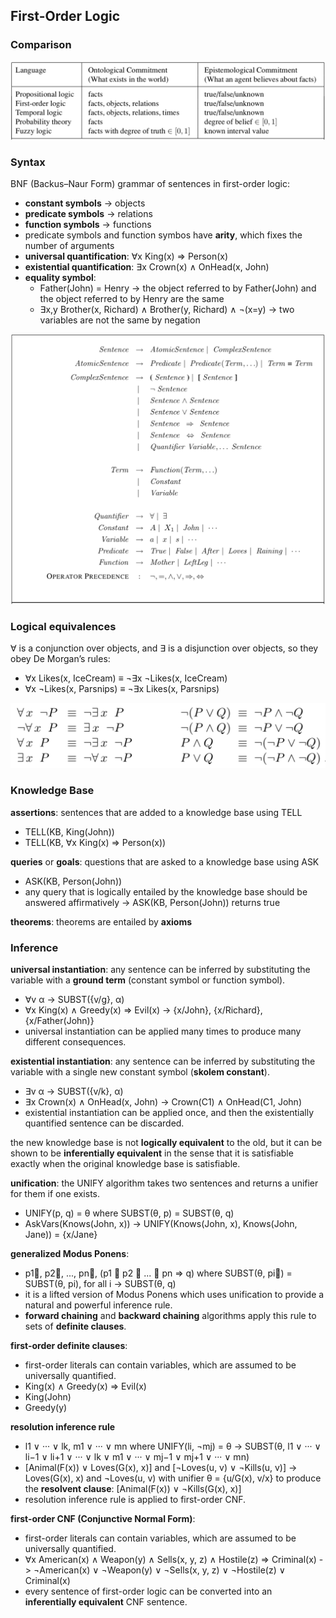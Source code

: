 ## First-Order Logic


### Comparison

![language](./pix/language.png)

### Syntax

BNF (Backus–Naur Form) grammar of sentences in first-order logic:
* **constant symbols** -> objects
* **predicate symbols** -> relations
* **function symbols** -> functions 
* predicate symbols and function symbos have **arity**, which fixes the number of arguments
* **universal quantification**: ∀x King(x) ⇒ Person(x) 
* **existential quantification**: ∃x Crown(x) ∧ OnHead(x, John)
* **equality symbol**: 
	* Father(John) = Henry -> the object referred to by Father(John) and the object referred to by Henry are the same
	* ∃x,y Brother(x, Richard) ∧ Brother(y, Richard) ∧ ¬(x=y) -> two variables are not the same by negation

![syntax](./pix/syntax.png)

### Logical equivalences

 ∀ is a conjunction over objects, and ∃ is a disjunction over objects, so they obey De Morgan’s rules:
 * ∀x Likes(x, IceCream) ≡ ¬∃x ¬Likes(x, IceCream)
 * ∀x ¬Likes(x, Parsnips) ≡ ¬∃x Likes(x, Parsnips)
 
 ![de-morgans-rule](./pix/de-morgans-rule.png)


### Knowledge Base

**assertions**: sentences that are added to a knowledge base using TELL
* TELL(KB, King(John)) 
* TELL(KB, ∀x King(x) ⇒ Person(x)) 

**queries** or **goals**: questions that are asked to a knowledge base using ASK
* ASK(KB, Person(John))
* any query that is logically entailed by the knowledge base should be answered affirmatively -> ASK(KB, Person(John)) returns true

**theorems**: theorems are entailed by **axioms**


### Inference

**universal instantiation**: any sentence can be inferred by substituting the variable with a **ground term** (constant symbol or function symbol).
* ∀v α -> SUBST({v/g}, α)
* ∀x King(x) ∧ Greedy(x) ⇒ Evil(x) -> {x/John}, {x/Richard}, {x/Father(John)}
* universal instantiation can be applied many times to produce many different consequences.

**existential instantiation**: any sentence can be inferred by substituting the variable with a single new constant symbol (**skolem constant**).
* ∃v α -> SUBST({v/k}, α)
* ∃x Crown(x) ∧ OnHead(x, John) -> Crown(C1) ∧ OnHead(C1, John)
* existential instantiation can be applied once, and then the existentially quantified sentence can be discarded.

the new knowledge base is not **logically equivalent** to the old, but it can be shown to be **inferentially equivalent** in the sense that it is satisfiable exactly when the original knowledge base is satisfiable.

**unification**: the UNIFY algorithm takes two sentences and returns a unifier for them if one exists.
* UNIFY(p, q) = θ where SUBST(θ, p) = SUBST(θ, q)
* AskVars(Knows(John, x)) -> UNIFY(Knows(John, x), Knows(John, Jane)) = {x/Jane}

**generalized Modus Ponens**: 
* p1, p2, ..., pn, (p1 ∧ p2 ∧ ... ∧ pn ⇒ q) where SUBST(θ, pi) = SUBST(θ, pi), for all i -> SUBST(θ, q)
* it is a lifted version of Modus Ponens which uses unification to provide a natural and powerful inference rule.
* **forward chaining** and **backward chaining** algorithms apply this rule to sets of **definite clauses**.

**first-order definite clauses**:
* first-order literals can contain variables, which are assumed to be universally quantified.
* King(x) ∧ Greedy(x) ⇒ Evil(x)
* King(John)
* Greedy(y)

**resolution inference rule**
* l1 ∨ ··· ∨ lk, m1 ∨ ··· ∨ mn where UNIFY(li, ¬mj) = θ -> SUBST(θ, l1 ∨ ··· ∨ li−1 ∨ li+1 ∨ ··· ∨ lk ∨ m1 ∨ ··· ∨ mj−1 ∨ mj+1 ∨ ··· ∨ mn)
* [Animal(F(x)) ∨ Loves(G(x), x)] and [¬Loves(u, v) ∨ ¬Kills(u, v)] -> Loves(G(x), x) and ¬Loves(u, v) with unifier θ = {u/G(x), v/x} to produce the **resolvent clause**:  [Animal(F(x)) ∨ ¬Kills(G(x), x)]
* resolution inference rule is applied to first-order CNF.

**first-order CNF (Conjunctive Normal Form)**:
* first-order literals can contain variables, which are assumed to be universally quantified.
* ∀x American(x) ∧ Weapon(y) ∧ Sells(x, y, z) ∧ Hostile(z) ⇒ Criminal(x) -> ¬American(x) ∨ ¬Weapon(y) ∨ ¬Sells(x, y, z) ∨ ¬Hostile(z) ∨ Criminal(x)
* every sentence of first-order logic can be converted into an **inferentially equivalent** CNF sentence.


